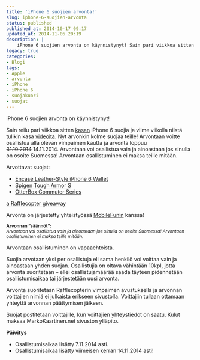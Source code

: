 ```yaml
---
title: 'iPhone 6 suojien arvonta!'
slug: iphone-6-suojien-arvonta
status: published
published_at: 2014-10-17 09:17
updated_at: 2014-11-06 20:19
description: |
    iPhone 6 suojien arvonta on käynnistynyt! Sain pari viikkoa sitten kasan iPhone 6 suojia ja nyt arvon ne teille!
legacy: true
categories:
- Blogi
tags:
- Apple
- arvonta
- iPhone
- iPhone 6
- suojakuori
- suojat
---
```


<p>iPhone 6 suojien arvonta on käynnistynyt!</p>
<p>Sain reilu pari viikkoa sitten <a href="https://markokaartinen.net/kasa-iphone-6-suojakuoria/" target="_blank">kasan</a> iPhone 6 suojia ja viime viikolla niistä tulikin kasa <a href="https://markokaartinen.net/sarjat/iphone-6-suojat/" target="_blank">videoita</a>. Nyt arvonkin kolme suojaa teille! Arvontaan voitte osallistua alla olevan vimpaimen kautta ja arvonta loppuu <del>31.10.2014</del> 14.11.2014. Arvontaan voi osallistua vain ja ainoastaan jos sinulla on osoite Suomessa! Arvontaan osallistuminen ei maksa teille mitään.</p>
<p>Arvottavat suojat:</p>
<ul>
<li><a href="https://markokaartinen.net/iphone-6-suojakuoret-encase-leather-style-iphone-6-wallet-flip-case/" target="_blank">Encase Leather-Style iPhone 6 Wallet</a></li>
<li><a href="https://markokaartinen.net/iphone-6-suojakuoret-spigen-tough-armor-s/" target="_blank">Spigen Tough Armor S</a></li>
<li><a href="https://markokaartinen.net/iphone-6-suojakuoret-otterbox-commuter-series/" target="_blank">OtterBox Commuter Series</a></li>
</ul>
<p><a id="rc-a2aadb1e7" class="rafl" href="http://www.rafflecopter.com/rafl/display/a2aadb1e7/" rel="nofollow">a Rafflecopter giveaway</a><br />
<script src="//widget.rafflecopter.com/load.js"></script></p>
<p>Arvonta on järjestetty yhteistyössä <a href="http://mobilefun.fi" target="_blank">MobileFunin</a> kanssa!</p>
<p><small><strong>Arvonnan &#8221;säännöt&#8221;:</strong><br />
<em>Arvontaan voi osallistua vain ja ainoastaan jos sinulla on osoite Suomessa! Arvontaan osallistuminen ei maksa teille mitään.</em></small></p>
<p>Arvontaan osallistuminen on vapaaehtoista.</p>
<p>Suojia arvotaan yksi per osallistuja eli sama henkilö voi voittaa vain ja ainoastaan yhden suojan. Osallistujia on oltava vähintään 10kpl, jotta arvonta suoritetaan &#8211; ellei osallistujamäärää saada täyteen pidennetään osallistumisaikaa tai järjestetään uusi arvonta.</p>
<p>Arvonta suoritetaan Rafflecopterin vimpaimen avustuksella ja arvonnan voittajien nimiä ei julkaista erikseen sivustolla. Voittajiin tullaan ottamaan yhteyttä arvonnan päättymisen jälkeen.</p>
<p>Suojat postitetaan voittajille, kun voittajien yhteystiedot on saatu. Kulut maksaa MarkoKaartinen.net sivuston ylläpito.</p>
<p><strong>Päivitys</strong></p>
<ul>
<li>Osallistumisaikaa lisätty 7.11.2014 asti.</li>
<li>Osallistumisaikaa lisätty viimeisen kerran 14.11.2014 asti!</li>
</ul>